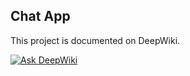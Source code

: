 ## Chat App

This project is documented on DeepWiki.

[![Ask DeepWiki](https://deepwiki.com/badge.svg)](https://deepwiki.com/anpa6841/rust-chat-app)

